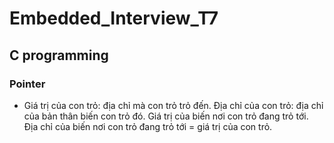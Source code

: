 # Embedded_Interview_T7
## C programming 
### Pointer

* Giá trị của con trỏ: địa chỉ mà con trỏ trỏ đến.
Địa chỉ của con trỏ: địa chỉ của bản thân biến con trỏ đó.
Giá trị của biến nơi con trỏ đang trỏ tới.
Địa chỉ của biến nơi con trỏ đang trỏ tới = giá trị của con trỏ.
    

